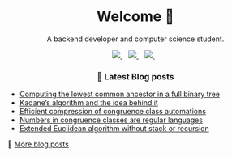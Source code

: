 <h1 align='center'>
  Welcome 👋
</h1>

<p align='center'>
  A backend developer and computer science student.
</p>
<p align='center'>
  <a href="https://zerobone.net">
    <img src="https://img.shields.io/badge/Website-ZeroBone.net-%2302A2EC.svg?&style=for-the-badge&logoColor=white" />
  </a>&nbsp;&nbsp;
  <a href="https://www.linkedin.com/in/zerobone/">
    <img src="https://img.shields.io/badge/linkedin-%230077B5.svg?&style=for-the-badge&logo=linkedin&logoColor=white" />
  </a>&nbsp;&nbsp;
  <a href="mailto:zerobone21@gmail.com">
    <img src="https://img.shields.io/badge/gmail-%23D14836.svg?&style=for-the-badge&logo=gmail&logoColor=white" />
  </a>&nbsp;&nbsp;
</p>

<h3 align='center'>
  📕 Latest Blog posts
</h3>


<!-- BLOG-POST-LIST:START -->
- [Computing the lowest common ancestor in a full binary tree](https://zerobone.net/blog/cs/2020-09-23-lowest-common-ancestor/)
- [Kadane’s algorithm and the idea behind it](https://zerobone.net/blog/cs/2020-09-19-kadane-algorithm/)
- [Efficient compression of congruence class automations](https://zerobone.net/blog/cs/2020-09-01-compressing-congruence-automata/)
- [Numbers in congruence classes are regular languages](https://zerobone.net/blog/cs/2020-08-29-numbers-are-regular-languages/)
- [Extended Euclidean algorithm without stack or recursion](https://zerobone.net/blog/cs/2020-02-21-non-recursive-extended-euklidian-algorithm/)
<!-- BLOG-POST-LIST:END -->

💬 [More blog posts](https://zerobone.net/blog/)

